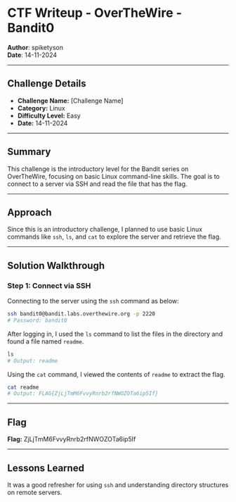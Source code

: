 # CTF Writeup - **OverTheWire - Bandit0**

**Author**: spiketyson  
**Date**: 14-11-2024

---

## Challenge Details

- **Challenge Name:** [Challenge Name]
- **Category:** Linux
- **Difficulty Level:** Easy
- **Date:** 14-11-2024

---

## Summary

This challenge is the introductory level for the Bandit series on OverTheWire, focusing on basic Linux command-line skills. The goal is to connect to a server via SSH and read the file that has the flag.

---

## Approach

Since this is an introductory challenge, I planned to use basic Linux commands like `ssh`, `ls`, and `cat` to explore the server and retrieve the flag.

---

## Solution Walkthrough

### Step 1: Connect via SSH
Connecting to the server using the `ssh` command as below:

```bash
ssh bandit0@bandit.labs.overthewire.org -p 2220
# Password: bandit0
```

After logging in, I used the `ls` command to list the files in the directory and found a file named `readme`.

```bash
ls
# Output: readme
```

Using the `cat` command, I viewed the contents of `readme` to extract the flag.

```bash
cat readme
# Output: FLAG{ZjLjTmM6FvvyRnrb2rfNWOZOTa6ip5If}
```

---

## Flag

**Flag:** ZjLjTmM6FvvyRnrb2rfNWOZOTa6ip5If

---

## Lessons Learned

It was a good refresher for using `ssh` and understanding directory structures on remote servers.

